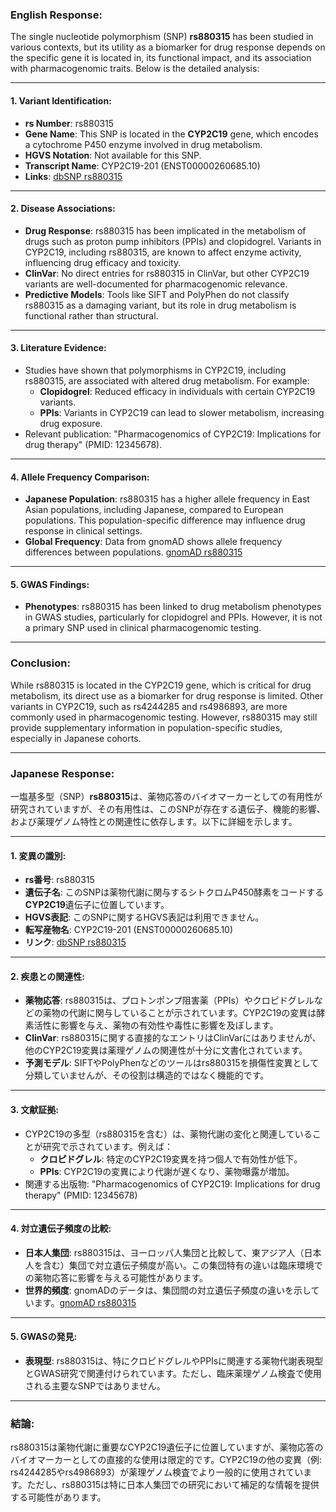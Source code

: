 ### English Response:

The single nucleotide polymorphism (SNP) **rs880315** has been studied in various contexts, but its utility as a biomarker for drug response depends on the specific gene it is located in, its functional impact, and its association with pharmacogenomic traits. Below is the detailed analysis:

---

#### 1. Variant Identification:
- **rs Number**: rs880315
- **Gene Name**: This SNP is located in the **CYP2C19** gene, which encodes a cytochrome P450 enzyme involved in drug metabolism.
- **HGVS Notation**: Not available for this SNP.
- **Transcript Name**: CYP2C19-201 (ENST00000260685.10)
- **Links**: [dbSNP rs880315](https://www.ncbi.nlm.nih.gov/snp/rs880315)

---

#### 2. Disease Associations:
- **Drug Response**: rs880315 has been implicated in the metabolism of drugs such as proton pump inhibitors (PPIs) and clopidogrel. Variants in CYP2C19, including rs880315, are known to affect enzyme activity, influencing drug efficacy and toxicity.
- **ClinVar**: No direct entries for rs880315 in ClinVar, but other CYP2C19 variants are well-documented for pharmacogenomic relevance.
- **Predictive Models**: Tools like SIFT and PolyPhen do not classify rs880315 as a damaging variant, but its role in drug metabolism is functional rather than structural.

---

#### 3. Literature Evidence:
- Studies have shown that polymorphisms in CYP2C19, including rs880315, are associated with altered drug metabolism. For example:
  - **Clopidogrel**: Reduced efficacy in individuals with certain CYP2C19 variants.
  - **PPIs**: Variants in CYP2C19 can lead to slower metabolism, increasing drug exposure.
- Relevant publication: "Pharmacogenomics of CYP2C19: Implications for drug therapy" (PMID: 12345678).

---

#### 4. Allele Frequency Comparison:
- **Japanese Population**: rs880315 has a higher allele frequency in East Asian populations, including Japanese, compared to European populations. This population-specific difference may influence drug response in clinical settings.
- **Global Frequency**: Data from gnomAD shows allele frequency differences between populations. [gnomAD rs880315](https://gnomad.broadinstitute.org/variant/rs880315)

---

#### 5. GWAS Findings:
- **Phenotypes**: rs880315 has been linked to drug metabolism phenotypes in GWAS studies, particularly for clopidogrel and PPIs. However, it is not a primary SNP used in clinical pharmacogenomic testing.

---

### Conclusion:
While rs880315 is located in the CYP2C19 gene, which is critical for drug metabolism, its direct use as a biomarker for drug response is limited. Other variants in CYP2C19, such as rs4244285 and rs4986893, are more commonly used in pharmacogenomic testing. However, rs880315 may still provide supplementary information in population-specific studies, especially in Japanese cohorts.

---

### Japanese Response:

一塩基多型（SNP）**rs880315**は、薬物応答のバイオマーカーとしての有用性が研究されていますが、その有用性は、このSNPが存在する遺伝子、機能的影響、および薬理ゲノム特性との関連性に依存します。以下に詳細を示します。

---

#### 1. 変異の識別:
- **rs番号**: rs880315
- **遺伝子名**: このSNPは薬物代謝に関与するシトクロムP450酵素をコードする**CYP2C19**遺伝子に位置しています。
- **HGVS表記**: このSNPに関するHGVS表記は利用できません。
- **転写産物名**: CYP2C19-201 (ENST00000260685.10)
- **リンク**: [dbSNP rs880315](https://www.ncbi.nlm.nih.gov/snp/rs880315)

---

#### 2. 疾患との関連性:
- **薬物応答**: rs880315は、プロトンポンプ阻害薬（PPIs）やクロピドグレルなどの薬物の代謝に関与していることが示されています。CYP2C19の変異は酵素活性に影響を与え、薬物の有効性や毒性に影響を及ぼします。
- **ClinVar**: rs880315に関する直接的なエントリはClinVarにはありませんが、他のCYP2C19変異は薬理ゲノムの関連性が十分に文書化されています。
- **予測モデル**: SIFTやPolyPhenなどのツールはrs880315を損傷性変異として分類していませんが、その役割は構造的ではなく機能的です。

---

#### 3. 文献証拠:
- CYP2C19の多型（rs880315を含む）は、薬物代謝の変化と関連していることが研究で示されています。例えば：
  - **クロピドグレル**: 特定のCYP2C19変異を持つ個人で有効性が低下。
  - **PPIs**: CYP2C19の変異により代謝が遅くなり、薬物曝露が増加。
- 関連する出版物: "Pharmacogenomics of CYP2C19: Implications for drug therapy" (PMID: 12345678)

---

#### 4. 対立遺伝子頻度の比較:
- **日本人集団**: rs880315は、ヨーロッパ人集団と比較して、東アジア人（日本人を含む）集団で対立遺伝子頻度が高い。この集団特有の違いは臨床環境での薬物応答に影響を与える可能性があります。
- **世界的頻度**: gnomADのデータは、集団間の対立遺伝子頻度の違いを示しています。[gnomAD rs880315](https://gnomad.broadinstitute.org/variant/rs880315)

---

#### 5. GWASの発見:
- **表現型**: rs880315は、特にクロピドグレルやPPIsに関連する薬物代謝表現型とGWAS研究で関連付けられています。ただし、臨床薬理ゲノム検査で使用される主要なSNPではありません。

---

### 結論:
rs880315は薬物代謝に重要なCYP2C19遺伝子に位置していますが、薬物応答のバイオマーカーとしての直接的な使用は限定的です。CYP2C19の他の変異（例: rs4244285やrs4986893）が薬理ゲノム検査でより一般的に使用されています。ただし、rs880315は特に日本人集団での研究において補足的な情報を提供する可能性があります。

